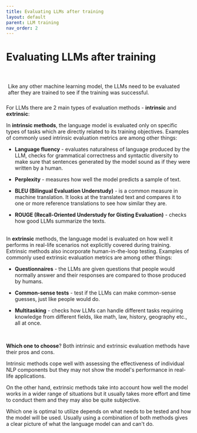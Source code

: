 ```yaml
---
title: Evaluating LLMs after training
layout: default
parent: LLM training
nav_order: 2
---
```


# Evaluating LLMs after training

   
<p style= "padding: 35px 5px 10px;">Like any other machine learning model, the LLMs need to be evaluated after they are trained to see if the training was successful.</p>
   
   
For LLMs there are 2 main types of evaluation methods - <b>intrinsic</b> and <b>extrinsic</b>:

  In <b>intrinsic methods</b>, the language model is evaluated only on specific types of tasks which are directly related to its training objectives. Examples of commonly used intrinsic evaluation metrics are among other things:

  - **Language fluency** - evaluates naturalness of language produced by the LLM, checks for grammatical correctness and syntactic diversity to make sure that sentences generated by the model sound as if they were written by a human.
   
  - **Perplexity** - measures how well the model predicts a sample of text. 
   
  - **BLEU (Bilingual Evaluation Understudy)** - is a common measure in machine translation. It looks at the translated text and compares it to one or more reference translations to see how similar they are.  
   
  - **ROUGE (Recall-Oriented Understudy for Gisting Evaluation)** - checks how good LLMs summarize the texts.
   <br><br>
   

In <b>extrinsic</b> methods, the language model is evaluated on how well it performs in real-life scenarios not explicitly covered during training. Extrinsic methods also incorporate human-in-the-loop testing. Examples of commonly used extrinsic evaluation metrics are among other things:

   - **Questionnaires** - the LLMs are given questions that people would normally answer and their responses are compared to those produced by humans.
   
   - **Common-sense tests** - test if the LLMs can make common-sense guesses, just like people would do.
   
   - **Multitasking** - checks how LLMs can handle different tasks requiring knowledge from different fields, like math, law, history, geography etc., all at once.

<br> 

**Which one to choose**? Both intrinsic and extrinsic evaluation methods have their pros and cons.

Intrinsic methods cope well with assessing the effectiveness of individual NLP components but they may not show the model's performance in real-life applications.

On the other hand, extrinsic methods take into account how well the model works in a wider range of situations but it usually takes more effort and time to conduct them and they may also be quite subjective.

Which one is optimal to utilize depends on what needs to be tested and how the model will be used. Usually using a combination of both methods gives a clear picture of what the language model can and can't do.



